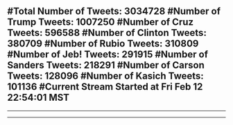#Total Number of Tweets: 3034728 
#Number of Trump Tweets: 1007250
#Number of Cruz Tweets: 596588
#Number of Clinton Tweets: 380709
#Number of Rubio Tweets: 310809
#Number of Jeb! Tweets: 291915
#Number of Sanders Tweets: 218291
#Number of Carson Tweets: 128096
#Number of Kasich Tweets: 101136
#Current Stream Started at Fri Feb 12 22:54:01 MST
---
---
---
